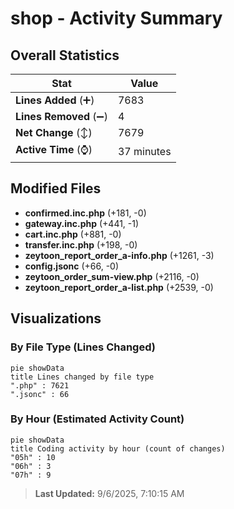 # shop - Activity Summary 

## Overall Statistics

| Stat                   | Value                                                             |
| ---------------------- | ----------------------------------------------------------------- |
| **Lines Added** (➕)   | 7683                                          |
| **Lines Removed** (➖) | 4                                        |
| **Net Change** (↕)    | 7679                |
| **Active Time** (⌚)   | 37 minutes |


## Modified Files
- **confirmed.inc.php** (+181, -0)
- **gateway.inc.php** (+441, -1)
- **cart.inc.php** (+881, -0)
- **transfer.inc.php** (+198, -0)
- **zeytoon_report_order_a-info.php** (+1261, -3)
- **config.jsonc** (+66, -0)
- **zeytoon_order_sum-view.php** (+2116, -0)
- **zeytoon_report_order_a-list.php** (+2539, -0)

## Visualizations

### By File Type (Lines Changed)

```mermaid
pie showData
title Lines changed by file type
".php" : 7621
".jsonc" : 66
```

### By Hour (Estimated Activity Count)

```mermaid
pie showData
title Coding activity by hour (count of changes)
"05h" : 10
"06h" : 3
"07h" : 9
```


> **Last Updated:** 9/6/2025, 7:10:15 AM